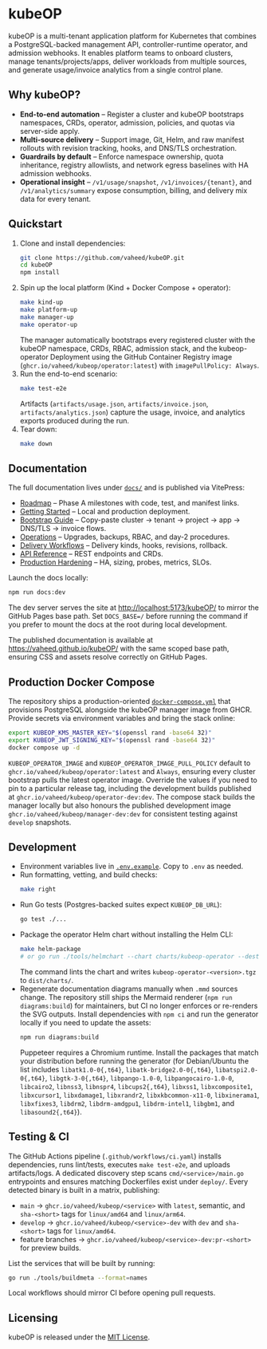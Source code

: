 # kubeOP

kubeOP is a multi-tenant application platform for Kubernetes that combines a PostgreSQL-backed management API, controller-runtime operator, and admission webhooks. It enables platform teams to onboard clusters, manage tenants/projects/apps, deliver workloads from multiple sources, and generate usage/invoice analytics from a single control plane.

## Why kubeOP?

- **End-to-end automation** – Register a cluster and kubeOP bootstraps namespaces, CRDs, operator, admission, policies, and quotas via server-side apply.
- **Multi-source delivery** – Support image, Git, Helm, and raw manifest rollouts with revision tracking, hooks, and DNS/TLS orchestration.
- **Guardrails by default** – Enforce namespace ownership, quota inheritance, registry allowlists, and network egress baselines with HA admission webhooks.
- **Operational insight** – `/v1/usage/snapshot`, `/v1/invoices/{tenant}`, and `/v1/analytics/summary` expose consumption, billing, and delivery mix data for every tenant.

## Quickstart

1. Clone and install dependencies:
   ```bash
   git clone https://github.com/vaheed/kubeOP.git
   cd kubeOP
   npm install
   ```
2. Spin up the local platform (Kind + Docker Compose + operator):
   ```bash
   make kind-up
   make platform-up
   make manager-up
   make operator-up
   ```
   The manager automatically bootstraps every registered cluster with the kubeOP namespace, CRDs, RBAC, admission stack, and the
   kubeop-operator Deployment using the GitHub Container Registry image (`ghcr.io/vaheed/kubeop/operator:latest`) with
   `imagePullPolicy: Always`.
3. Run the end-to-end scenario:
   ```bash
   make test-e2e
   ```
   Artifacts (`artifacts/usage.json`, `artifacts/invoice.json`, `artifacts/analytics.json`) capture the usage, invoice, and analytics exports produced during the run.
4. Tear down:
   ```bash
   make down
   ```

## Documentation

The full documentation lives under [`docs/`](./docs/) and is published via VitePress:

- [Roadmap](./docs/roadmap.md) – Phase A milestones with code, test, and manifest links.
- [Getting Started](./docs/getting-started.md) – Local and production deployment.
- [Bootstrap Guide](./docs/bootstrap-guide.md) – Copy-paste cluster → tenant → project → app → DNS/TLS → invoice flows.
- [Operations](./docs/operations.md) – Upgrades, backups, RBAC, and day-2 procedures.
- [Delivery Workflows](./docs/delivery.md) – Delivery kinds, hooks, revisions, rollback.
- [API Reference](./docs/api-reference.md) – REST endpoints and CRDs.
- [Production Hardening](./docs/production-hardening.md) – HA, sizing, probes, metrics, SLOs.

Launch the docs locally:
```bash
npm run docs:dev
```

The dev server serves the site at [http://localhost:5173/kubeOP/](http://localhost:5173/kubeOP/) to mirror the GitHub Pages base
path. Set `DOCS_BASE=/` before running the command if you prefer to mount the docs at the root during local development.

The published documentation is available at https://vaheed.github.io/kubeOP/ with the same scoped base path, ensuring CSS and
assets resolve correctly on GitHub Pages.

## Production Docker Compose

The repository ships a production-oriented [`docker-compose.yml`](./docker-compose.yml) that provisions PostgreSQL alongside the
kubeOP manager image from GHCR. Provide secrets via environment variables and bring the stack online:

```bash
export KUBEOP_KMS_MASTER_KEY="$(openssl rand -base64 32)"
export KUBEOP_JWT_SIGNING_KEY="$(openssl rand -base64 32)"
docker compose up -d
```

`KUBEOP_OPERATOR_IMAGE` and `KUBEOP_OPERATOR_IMAGE_PULL_POLICY` default to `ghcr.io/vaheed/kubeop/operator:latest` and
`Always`, ensuring every cluster bootstrap pulls the latest operator image. Override the values if you need to pin to a
particular release tag, including the development builds published at `ghcr.io/vaheed/kubeop/operator-dev:dev`. The compose
stack builds the manager locally but also honours the published development image `ghcr.io/vaheed/kubeop/manager-dev:dev` for
consistent testing against `develop` snapshots.

## Development

- Environment variables live in [`.env.example`](./.env.example). Copy to `.env` as needed.
- Run formatting, vetting, and build checks:
  ```bash
  make right
  ```
- Run Go tests (Postgres-backed suites expect `KUBEOP_DB_URL`):
  ```bash
  go test ./...
  ```
- Package the operator Helm chart without installing the Helm CLI:
  ```bash
  make helm-package
  # or go run ./tools/helmchart --chart charts/kubeop-operator --destination dist/charts
  ```
  The command lints the chart and writes `kubeop-operator-<version>.tgz` to `dist/charts/`.
- Regenerate documentation diagrams manually when `.mmd` sources change. The
  repository still ships the Mermaid renderer (`npm run diagrams:build`) for
  maintainers, but CI no longer enforces or re-renders the SVG outputs. Install
  dependencies with `npm ci` and run the generator locally if you need to
  update the assets:
  ```bash
  npm run diagrams:build
  ```
  Puppeteer requires a Chromium runtime. Install the packages that match your
  distribution before running the generator (for Debian/Ubuntu the list
  includes `libatk1.0-0{,t64}`, `libatk-bridge2.0-0{,t64}`, `libatspi2.0-0{,t64}`,
  `libgtk-3-0{,t64}`, `libpango-1.0-0`, `libpangocairo-1.0-0`, `libcairo2`,
  `libnss3`, `libnspr4`, `libcups2{,t64}`, `libxss1`, `libxcomposite1`,
  `libxcursor1`, `libxdamage1`, `libxrandr2`, `libxkbcommon-x11-0`,
  `libxinerama1`, `libxfixes3`, `libdrm2`, `libdrm-amdgpu1`, `libdrm-intel1`,
  `libgbm1`, and `libasound2{,t64}`).

## Testing & CI

The GitHub Actions pipeline (`.github/workflows/ci.yaml`) installs dependencies, runs lint/tests, executes `make test-e2e`, and uploads artifacts/logs. A dedicated discovery step scans `cmd/<service>/main.go` entrypoints and ensures matching Dockerfiles exist under `deploy/`. Every detected binary is built in a matrix, publishing:

- `main` → `ghcr.io/vaheed/kubeop/<service>` with `latest`, semantic, and `sha-<short>` tags for `linux/amd64` and `linux/arm64`.
- `develop` → `ghcr.io/vaheed/kubeop/<service>-dev` with `dev` and `sha-<short>` tags for `linux/amd64`.
- feature branches → `ghcr.io/vaheed/kubeop/<service>-dev:pr-<short>` for preview builds.

List the services that will be built by running:

```bash
go run ./tools/buildmeta --format=names
```

Local workflows should mirror CI before opening pull requests.

## Licensing

kubeOP is released under the [MIT License](./LICENSE).
